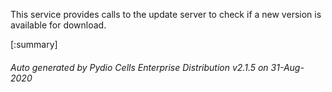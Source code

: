 






This service provides calls to the update server to check if a new version is available for download.

[:summary]

###### Auto generated by Pydio Cells Enterprise Distribution v2.1.5 on 31-Aug-2020
